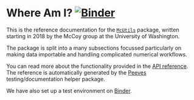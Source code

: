 # Where Am I? [![Binder](https://mybinder.org/badge_logo.svg)](https://mybinder.org/v2/gh/mccoygroup/binder-mcutils/master?urlpath=git-pull%3Frepo%3Dhttps%253A%252F%252Fgithub.com%252Fmccoygroup%252FMcUtils%26urlpath%3Dlab%252Ftree%252FMcUtils%252Fbinder%252Findex.ipynb%26branch%3Dmaster)

This is the reference documentation for the [`McUtils`](https://github.com/McCoyGroup/McUtils) package, 
written starting in 2018 by the McCoy group at the University of Washington.

The package is split into a many subsections focussed particularly on making data importable and handling complicated numerical workflows.

You can read more about the functionality provided in the [API reference](McUtils).
The reference is automatically generated by the [Peeves](https://github.com/McCoyGroup/Peeves) testing/documentation helper package.

We have also set up a test environment on [Binder](https://mybinder.org/).
